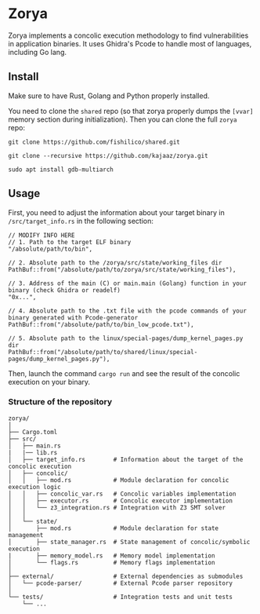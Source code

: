 # Zorya
Zorya implements a concolic execution methodology to find vulnerabilities in application binaries. It uses Ghidra's Pcode to handle most of languages, including Go lang.

## Install
Make sure to have Rust, Golang and Python properly installed.

You need to clone the ```shared``` repo (so that zorya properly dumps the ```[vvar]``` memory section during initialization). Then you can clone the full ```zorya``` repo:
```
git clone https://github.com/fishilico/shared.git

git clone --recursive https://github.com/kajaaz/zorya.git

sudo apt install gdb-multiarch
```


## Usage
First, you need to adjust the information about your target binary in ```/src/target_info.rs``` in the following section:
```
// MODIFY INFO HERE
// 1. Path to the target ELF binary
"/absolute/path/to/bin",

// 2. Absolute path to the /zorya/src/state/working_files dir
PathBuf::from("/absolute/path/to/zorya/src/state/working_files"),

// 3. Address of the main (C) or main.main (Golang) function in your binary (check Ghidra or readelf)
"0x...",

// 4. Absolute path to the .txt file with the pcode commands of your binary generated with Pcode-generator
PathBuf::from("/absolute/path/to/bin_low_pcode.txt"),

// 5. Absolute path to the linux/special-pages/dump_kernel_pages.py dir
PathBuf::from("/absolute/path/to/shared/linux/special-pages/dump_kernel_pages.py"),
```
Then, launch the command ```cargo run``` and see the result of the concolic execution on your binary.

### Structure of the repository
```
zorya/
│
├── Cargo.toml                
├── src/
│   ├── main.rs                
|   |── lib.rs
│   ├── target_info.rs        # Information about the target of the concolic execution
│   ├── concolic/
│   │   ├── mod.rs            # Module declaration for concolic execution logic
│   │   ├── concolic_var.rs   # Concolic variables implementation
│   │   ├── executor.rs       # Concolic executor implementation
│   │   └── z3_integration.rs # Integration with Z3 SMT solver
│   │
│   └── state/
│       ├── mod.rs            # Module declaration for state management
│       ├── state_manager.rs  # State management of concolic/symbolic execution 
|       ├── memory_model.rs   # Memory model implementation
│       └── flags.rs          # Memory flags implementation
│   
├── external/                 # External dependencies as submodules
│   └── pcode-parser/         # External Pcode parser repository
│
└── tests/                    # Integration tests and unit tests
    └── ...
```
